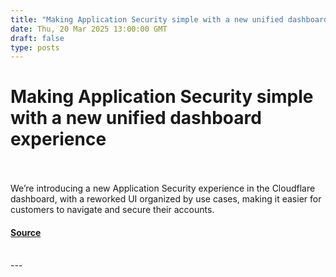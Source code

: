 ```yaml
---
title: "Making Application Security simple with a new unified dashboard experience"
date: Thu, 20 Mar 2025 13:00:00 GMT
draft: false
type: posts
---
```

# Making Application Security simple with a new unified dashboard experience

<br/>

<br/>
We’re introducing a new Application Security experience in the Cloudflare dashboard, with a reworked UI organized by use cases, making it easier for customers to navigate and secure their accounts.

#### [Source](https://blog.cloudflare.com/new-application-security-experience/)

<br/>
---
